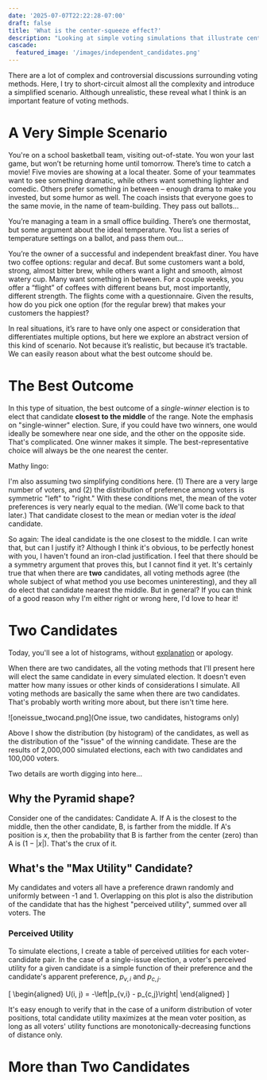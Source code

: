 ```yaml
---
date: '2025-07-07T22:22:28-07:00'
draft: false
title: 'What is the center-squeeze effect?'
description: "Looking at simple voting simulations that illustrate center-squeeze"
cascade:
  featured_image: '/images/independent_candidates.png'
---
```


There are a lot of complex and controversial discussions surrounding voting
methods. Here, I try to short-circuit almost all the complexity and introduce a
simplified scenario. Although unrealistic, these reveal what I think is an
important feature of voting methods.

# A Very Simple Scenario

You're on a school basketball team, visiting out-of-state. You won your last
game, but won’t be returning home until tomorrow. There’s time to catch a movie!
Five movies are showing at a local theater. Some of your teammates want to see
something dramatic, while others want something lighter and comedic. Others
prefer something in between – enough drama to make you invested, but some humor
as well. The coach insists that everyone goes to the same movie, in the name of
team-building. They pass out ballots…

You’re managing a team in a small office building. There’s one thermostat, but
some argument about the ideal temperature. You list a series of temperature
settings on a ballot, and pass them out…

You’re the owner of a successful and independent breakfast diner. You have two
coffee options: regular and decaf. But some customers want a bold, strong,
almost bitter brew, while others want a light and smooth, almost watery cup.
Many want something in between. For a couple weeks, you offer a “flight” of
coffees with different beans but, most importantly, different strength. The
flights come with a questionnaire. Given the results, how do you pick one option
(for the regular brew) that makes your customers the happiest?

In real situations, it’s rare to have only one aspect or consideration that
differentiates multiple options, but here we explore an abstract version of this
kind of scenario. Not because it’s realistic, but because it’s tractable. We can
easily reason about what the best outcome should be.

# The Best Outcome

In this type of situation, the best outcome of a *single-winner* election is to
elect that candidate **closest to the middle** of the range. Note the emphasis
on "single-winner" election. Sure, if you could have two winners, one would
ideally be somewhere near one side, and the other on the opposite side. That's
complicated. One winner makes it simple. The best-representative choice will
always be the one nearest the center.

  Mathy lingo:
  
  I'm also assuming two simplifying conditions here. (1) There are a very large
  number of voters, and (2) the distribution of preference among voters is
  symmetric "left" to "right." With these conditions met, the mean of the voter
  preferences is very nearly equal to the median. (We'll come back to that
  later.) That candidate closest to the mean or median voter is the *ideal*
  candidate.

So again: The ideal candidate is the one closest to the middle. I can write
that, but can I justify it? Although I think it's obvious, to be perfectly
honest with you, I haven't found an iron-clad justification. I feel that there
should be a symmetry argument that proves this, but I cannot find it yet. It's
certainly true that when there are **two** candidates, all voting methods agree
(the whole subject of what method you use becomes uninteresting), and they all
do elect that candidate nearest the middle. But in general? If you can think of
a good reason why I'm either right or wrong here, I'd love to hear it!

# Two Candidates

Today, you'll see a lot of histograms, without
[explanation](https://en.wikipedia.org/wiki/Histogram) or apology.

When there are two candidates, all the voting methods that I'll present here
will elect the same candidate in every simulated election. It doesn't even
matter how many issues or other kinds of considerations I simulate. All voting
methods are basically the same when there are two candidates. That's probably
worth writing more about, but there isn't time here.

![oneissue_twocand.png](One issue, two candidates, histograms only)

Above I show the distribution (by histogram) of the candidates, as well as the
distribution of the "issue" of the winning candidate. These are the results of
2,000,000 simulated elections, each with two candidates and 100,000 voters.

Two details are worth digging into here...

## Why the Pyramid shape?

Consider one of the candidates: Candidate A. If A is the closest to the middle,
then the other candidate, B, is farther from the middle. If A's position is $x$,
then the probability that B is farther from the center (zero) than A is $(1-|x|)$.
That's the crux of it.

## What's the "Max Utility" Candidate?

My candidates and voters all have a preference drawn randomly and uniformly
between -1 and 1. Overlapping on this plot is also the distribution of the
candidate that has the highest "perceived utility", summed over all voters. The

### Perceived Utility

To simulate elections, I create a table of perceived utilities for each voter-candidate
pair. In the case of a single-issue election, a voter's perceived utility for a given candidate
is a simple function of their preference and the candidate's apparent preference, $p_{v,i}$ and $p_{c,j}$.

\[
\begin{aligned}
U(i, j) = -\left|p_{v,i} - p_{c,j}\right|
\end{aligned}
\]

It's easy enough to verify that in the case of a uniform distribution of voter
positions, total candidate utility maximizes at the mean voter position, as long
as all voters' utility functions are monotonically-decreasing functions of
distance only.

# More than Two Candidates

